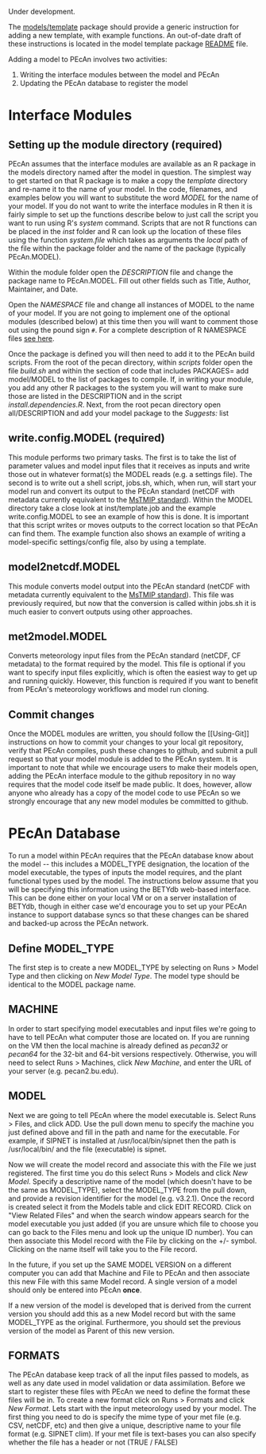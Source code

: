 Under development.

The [models/template](https://github.com/PecanProject/pecan/tree/master/models/template) package should provide a generic instruction for adding a new template, with example functions. An out-of-date draft of these instructions is located in the model template package [README](https://github.com/PecanProject/pecan/blob/master/models/template/README.Rmd) file.

Adding a model to PEcAn involves two activities:

1. Writing the interface modules between the model and PEcAn
2. Updating the PEcAn database to register the model

# Interface Modules

## Setting up the module directory (required)

PEcAn assumes that the interface modules are available as an R package in the models directory named after the model in question. The simplest way to get started on that R package is to make a copy the _template_ directory and re-name it to the name of your model. In the code, filenames, and examples below you will want to substitute the word *MODEL* for the name of your model. If you do not want to write the interface modules in R then it is fairly simple to set up the functions describe below to just call the script you want to run using R's _system_ command. Scripts that are not R functions can be placed in the _inst_ folder and R can look up the location of these files using the function _system.file_ which takes as arguments the _local_ path of the file within the package folder and the name of the package (typically PEcAn.MODEL).

Within the module folder open the *DESCRIPTION* file and change the package name to PEcAn.MODEL. Fill out other fields such as Title, Author, Maintainer, and Date.

Open the *NAMESPACE* file and change all instances of MODEL to the name of your model. If you are not going to implement one of the optional modules (described below) at this time then you will want to comment those out using the pound sign `#`. For a complete description of R NAMESPACE files [see here](http://cran.r-project.org/doc/manuals/r-devel/R-exts.html#Package-namespaces).

Once the package is defined you will then need to add it to the PEcAn build scripts.  From the root of the pecan directory, within _scripts_ folder open the file _build.sh_ and within the section of code that includes PACKAGES= add model/MODEL to the list of packages to compile. If, in writing your module, you add any other R packages to the system you will want to make sure those are listed in the DESCRIPTION and in the script *install.dependencies.R*. Next, from the root pecan directory open all/DESCRIPTION and add your model package to the *Suggests:* list

## write.config.MODEL (required)

This module performs two primary tasks. The first is to take the list of parameter values and model input files that it receives as inputs and write those out in whatever format(s) the MODEL reads (e.g. a settings file). The second is to write out a shell script, jobs.sh, which, when run, will start your model run and convert its output to the PEcAn standard (netCDF with metadata currently equivalent to the [MsTMIP standard](http://nacp.ornl.gov/MsTMIP_variables.shtml)). Within the MODEL directory take a close look at inst/template.job and the example write.config.MODEL to see an example of how this is done. It is important that this script writes or moves outputs to the correct location so that PEcAn can find them. The example function also shows an example of writing a model-specific settings/config file, also by using a template.

## model2netcdf.MODEL

This module converts model output into the PEcAn standard (netCDF with metadata currently equivalent to the [MsTMIP standard](http://nacp.ornl.gov/MsTMIP_variables.shtml)). This file was previously required, but now that the conversion is called within jobs.sh it is much easier to convert outputs using other approaches.

## met2model.MODEL

Converts meteorology input files from the PEcAn standard (netCDF, CF metadata) to the format required by the model. This file is optional if you want to specify input files explicitly, which is often the easiest way to get up and running quickly. However, this function is required if you want to benefit from PEcAn's meteorology workflows and model run cloning.

## Commit changes

Once the MODEL modules are written, you should follow the [[Using-Git]] instructions on how to commit your changes to your local git repository, verify that PEcAn compiles, push these changes to github, and submit a pull request so that your model module is added to the PEcAn system. It is important to note that while we encourage users to make their models open, adding the PEcAn interface module to the github repository in no way requires that the model code itself be made public. It does, however, allow anyone who already has a copy of the model code to use PEcAn so we strongly encourage that any new model modules be committed to github.

# PEcAn Database

To run a model within PEcAn requires that the PEcAn database know about the model -- this includes a MODEL_TYPE designation, the location of the model executable, the types of inputs the model requires, and the plant functional types used by the model. The instructions below assume that you will be specifying this information using the BETYdb web-based interface. This can be done either on your local VM or on a server installation of BETYdb, though in either case we'd encourage you to set up your PEcAn instance to support database syncs so that these changes can be shared and backed-up across the PEcAn network.

## Define MODEL_TYPE

The first step is to create a new MODEL_TYPE by selecting on Runs > Model Type and then clicking on _New Model Type_. The model type should be identical to the MODEL package name. 

## MACHINE

In order to start specifying model executables and input files we're going to have to tell PEcAn what computer those are located on. If you are running on the VM then the local machine is already defined as _pecan32_ or _pecan64_ for the 32-bit and 64-bit versions respectively. Otherwise, you will need to select Runs > Machines, click _New Machine_, and enter the URL of your server (e.g. pecan2.bu.edu).

## MODEL

Next we are going to tell PEcAn where the model executable is. Select Runs > Files, and click ADD. Use the pull down menu to specify the machine you just defined above and fill in the path and name for the executable. For example, if SIPNET is installed at /usr/local/bin/sipnet then the path is /usr/local/bin/ and the file (executable) is sipnet.

Now we will create the model record and associate this with the File we just registered. The first time you do this select Runs > Models and click _New Model_. Specify a descriptive name of the model (which doesn't have to be the same as MODEL_TYPE), select the MODEL_TYPE from the pull down, and provide a revision identifier for the model (e.g. v3.2.1). Once the record is created select it from the Models table and click EDIT RECORD. Click on "View Related Files" and when the search window appears search for the model executable you just added (if you are unsure which file to choose you can go back to the Files menu and look up the unique ID number). You can then associate this Model record with the File by clicking on the +/- symbol. Clicking on the name itself will take you to the File record.

In the future, if you set up the SAME MODEL VERSION on a different computer you can add that Machine and File to PEcAn and then associate this new File with this same Model record. A single version of a model should only be entered into PEcAn **once**.

If a new version of the model is developed that is derived from the current version you should add this as a new Model record but with the same MODEL_TYPE as the original. Furthermore, you should set the previous version of the model as Parent of this new version.

## FORMATS

The PEcAn database keep track of all the input files passed to models, as well as any date used in model validation or data assimilation. Before we start to register these files with PEcAn we need to define the format these files will be in. To create a new format click on Runs > Formats and click _New Format_. Lets start with the input meteorology used by your model. The first thing you need to do is specify the mime type of your met file (e.g. CSV, netCDF, etc) and then give a unique, descriptive name to your file format (e.g. SIPNET clim). If your met file is text-bases you can also specify whether the file has a header or not (TRUE / FALSE)